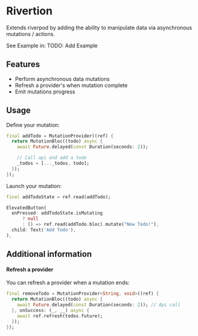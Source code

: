 # Rivertion

Extends riverpod by adding the ability to manipulate data via asynchronous mutations / actions.

See Example in: 
TODO: Add Example

## Features

- Perform asynchronous data mutations
- Refresh a provider's when mutation complete
- Emit mutations progress

## Usage

Define your mutation:

```dart
final addTodo = MutationProvider((ref) {
  return MutationBloc((todo) async {
    await Future.delayed(const Duration(seconds: 2));

    // Call api and add a todo
    _todos = [..._todos, todo];
  });
});
```

Launch your mutation:

```dart
final addTodoState = ref.read(addTodo);

ElevatedButton(
  onPressed: addTodoState.isMutating
      ? null
      : () => ref.read(addTodo.bloc).mutate("New Todo!"),
  child: Text('Add Todo'),
),
```

## Additional information

#### Refresh a provider

You can refresh a provider when a mutation ends:

```dart
final removeTodo = MutationProvider<String, void>((ref) {
  return MutationBloc((todo) async {
    await Future.delayed(const Duration(seconds: 2)); // Api call
  }, onSuccess: (_, __) async {
    await ref.refresh(todos.future);
  });
});
```
